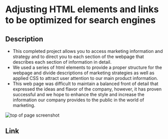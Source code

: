 # Adjusting HTML elements and links to be optimized for search engines

## Description
- This completed project allows you to access marketing information and strategy and to direct you to each section of the webpage that describes each section of information in detail.
- We used a series of html elements to provide a proper structure for the webpage and divide descriptions of marketing strategies as well as applied CSS to attract user attention to our main product information.
- This web page was difficult to maintain a balanced front of detail that expressed the ideas and flavor of the company, however, it has proven successful and we hope to enhance the style and increase the information our company provides to the public in the world of marketing.

<img src="./images/readme-screenshot" alt="top of page screenshot" title="This is Horiseon">

## Link 

